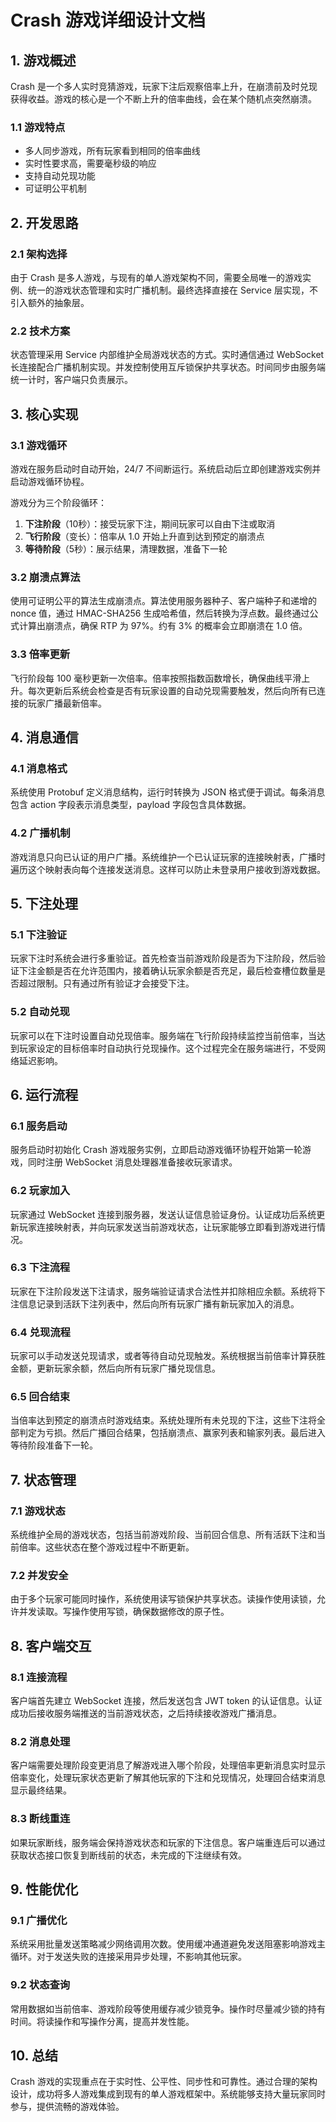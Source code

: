 # Crash 游戏详细设计文档

## 1. 游戏概述

Crash 是一个多人实时竞猜游戏，玩家下注后观察倍率上升，在崩溃前及时兑现获得收益。游戏的核心是一个不断上升的倍率曲线，会在某个随机点突然崩溃。

### 1.1 游戏特点
- 多人同步游戏，所有玩家看到相同的倍率曲线
- 实时性要求高，需要毫秒级的响应
- 支持自动兑现功能
- 可证明公平机制

## 2. 开发思路

### 2.1 架构选择
由于 Crash 是多人游戏，与现有的单人游戏架构不同，需要全局唯一的游戏实例、统一的游戏状态管理和实时广播机制。最终选择直接在 Service 层实现，不引入额外的抽象层。

### 2.2 技术方案
状态管理采用 Service 内部维护全局游戏状态的方式。实时通信通过 WebSocket 长连接配合广播机制实现。并发控制使用互斥锁保护共享状态。时间同步由服务端统一计时，客户端只负责展示。

## 3. 核心实现

### 3.1 游戏循环

游戏在服务启动时自动开始，24/7 不间断运行。系统启动后立即创建游戏实例并启动游戏循环协程。

游戏分为三个阶段循环：
1. **下注阶段**（10秒）：接受玩家下注，期间玩家可以自由下注或取消
2. **飞行阶段**（变长）：倍率从 1.0 开始上升直到达到预定的崩溃点
3. **等待阶段**（5秒）：展示结果，清理数据，准备下一轮

### 3.2 崩溃点算法

使用可证明公平的算法生成崩溃点。算法使用服务器种子、客户端种子和递增的 nonce 值，通过 HMAC-SHA256 生成哈希值，然后转换为浮点数。最终通过公式计算出崩溃点，确保 RTP 为 97%。约有 3% 的概率会立即崩溃在 1.0 倍。

### 3.3 倍率更新

飞行阶段每 100 毫秒更新一次倍率。倍率按照指数函数增长，确保曲线平滑上升。每次更新后系统会检查是否有玩家设置的自动兑现需要触发，然后向所有已连接的玩家广播最新倍率。

## 4. 消息通信

### 4.1 消息格式

系统使用 Protobuf 定义消息结构，运行时转换为 JSON 格式便于调试。每条消息包含 action 字段表示消息类型，payload 字段包含具体数据。

### 4.2 广播机制

游戏消息只向已认证的用户广播。系统维护一个已认证玩家的连接映射表，广播时遍历这个映射表向每个连接发送消息。这样可以防止未登录用户接收到游戏数据。

## 5. 下注处理

### 5.1 下注验证

玩家下注时系统会进行多重验证。首先检查当前游戏阶段是否为下注阶段，然后验证下注金额是否在允许范围内，接着确认玩家余额是否充足，最后检查槽位数量是否超过限制。只有通过所有验证才会接受下注。

### 5.2 自动兑现

玩家可以在下注时设置自动兑现倍率。服务端在飞行阶段持续监控当前倍率，当达到玩家设定的目标倍率时自动执行兑现操作。这个过程完全在服务端进行，不受网络延迟影响。

## 6. 运行流程

### 6.1 服务启动
服务启动时初始化 Crash 游戏服务实例，立即启动游戏循环协程开始第一轮游戏，同时注册 WebSocket 消息处理器准备接收玩家请求。

### 6.2 玩家加入
玩家通过 WebSocket 连接到服务器，发送认证信息验证身份。认证成功后系统更新玩家连接映射表，并向玩家发送当前游戏状态，让玩家能够立即看到游戏进行情况。

### 6.3 下注流程
玩家在下注阶段发送下注请求，服务端验证请求合法性并扣除相应余额。系统将下注信息记录到活跃下注列表中，然后向所有玩家广播有新玩家加入的消息。

### 6.4 兑现流程
玩家可以手动发送兑现请求，或者等待自动兑现触发。系统根据当前倍率计算获胜金额，更新玩家余额，然后向所有玩家广播兑现信息。

### 6.5 回合结束
当倍率达到预定的崩溃点时游戏结束。系统处理所有未兑现的下注，这些下注将全部判定为亏损。然后广播回合结果，包括崩溃点、赢家列表和输家列表。最后进入等待阶段准备下一轮。

## 7. 状态管理

### 7.1 游戏状态

系统维护全局的游戏状态，包括当前游戏阶段、当前回合信息、所有活跃下注和当前倍率。这些状态在整个游戏过程中不断更新。

### 7.2 并发安全

由于多个玩家可能同时操作，系统使用读写锁保护共享状态。读操作使用读锁，允许并发读取。写操作使用写锁，确保数据修改的原子性。

## 8. 客户端交互

### 8.1 连接流程
客户端首先建立 WebSocket 连接，然后发送包含 JWT token 的认证信息。认证成功后接收服务端推送的当前游戏状态，之后持续接收游戏广播消息。

### 8.2 消息处理
客户端需要处理阶段变更消息了解游戏进入哪个阶段，处理倍率更新消息实时显示倍率变化，处理玩家状态更新了解其他玩家的下注和兑现情况，处理回合结束消息显示最终结果。

### 8.3 断线重连
如果玩家断线，服务端会保持游戏状态和玩家的下注信息。客户端重连后可以通过获取状态接口恢复到断线前的状态，未完成的下注继续有效。

## 9. 性能优化

### 9.1 广播优化
系统采用批量发送策略减少网络调用次数。使用缓冲通道避免发送阻塞影响游戏主循环。对于发送失败的连接采用异步处理，不影响其他玩家。

### 9.2 状态查询
常用数据如当前倍率、游戏阶段等使用缓存减少锁竞争。操作时尽量减少锁的持有时间。将读操作和写操作分离，提高并发性能。

## 10. 总结

Crash 游戏的实现重点在于实时性、公平性、同步性和可靠性。通过合理的架构设计，成功将多人游戏集成到现有的单人游戏框架中。系统能够支持大量玩家同时参与，提供流畅的游戏体验。